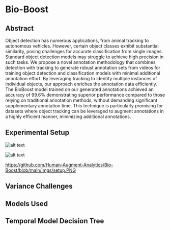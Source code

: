 # Bio-Boost

## Abstract
Object detection has numerous applications, from animal tracking to autonomous vehicles. However, certain object classes exhibit substantial similarity, posing challenges for accurate classification from single images. Standard object detection models may struggle to achieve high precision in such tasks. We propose a novel annotation methodology that combines detection with tracking to generate robust annotation sets from videos for training object detection and classification models with minimal additional annotation effort. By leveraging tracking to identify multiple instances of individual objects, our approach enriches the annotation data efficiently. The BioBoost model trained on our generated annotations achieved an accuracy of 99.6% demonstrating superior performance compared to those relying on traditional annotation methods, without demanding significant supplementary annotation time. This technique is particularly promising for datasets where object tracking can be leveraged to augment annotations in a highly efficient manner, minimizing additional annotations. 

## Experimental Setup
![alt text](https://github.com/Human-Augment-Analytics/Bio-Boost/Bio-Boost/imgs/setup.PNG?raw=true)

![alt text]([https://github.com/Human-Augment-Analytics/Bio-Boost/Bio-Boost/imgs/setup.PNG](https://github.com/Human-Augment-Analytics/Bio-Boost/blob/main/imgs/setup.PNG)?raw=true)

https://github.com/Human-Augment-Analytics/Bio-Boost/blob/main/imgs/setup.PNG

## Variance Challenges

## Models Used

## Temporal Model Decision Tree
